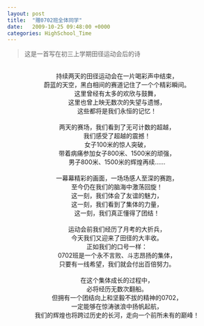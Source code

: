 ```yaml
---
layout: post
title:  "赠0702班全体同学"
date:   2009-10-25 09:48:00 +0000
categories: HighSchool_Time
---
```


<div>
<blockquote class='quote-style'>
这是一首写在初三上学期田径运动会后的诗<!--excerpt-->
</blockquote>
</div>

<div align='center'>
<br>
持续两天的田径运动会在一片喝彩声中结束，<br>
蔚蓝的天空，黑白相间的赛道记住了一个个精彩瞬间。<br>
这里曾经有太多的欢欣与鼓舞，<br>
这里也曾上映无数次的失望与遗憾，<br>
这些都将是我们永恒的记忆！<br>
 <br>
两天的赛场，我们看到了无可计数的超越，<br>
我们感受了超越的震撼！<br>
女子100米的惊人突破，<br>
带着病痛参加女子800米、1500米的顽强，<br>
男子800米、1500米的辉煌再续……<br>
 <br>
一幕幕精彩的画面，一场场感人至深的赛跑，<br>
至今仍在我们的脑海中激荡回旋！<br>
这一刻，我们体会了友谊的魅力，<br>
这一刻，我们看到了集体的力量，<br>
这一刻，我们真正懂得了团结！<br>
 <br>
运动会前我们经历了月考的大折兵，<br>
今天我们又迎来了田径的大丰收。<br>
正如我们的口号一样：<br>
0702班是一个永不言败、斗志昂扬的集体，<br>
只要有一线希望，我们就会付出百倍努力。<br>
 <br>
在这个集体成长的过程中，<br>
必将经历无数次翻船。<br>
但拥有一个团结向上和坚毅不拔的精神的0702，<br>
一定能够在惊涛骇浪中扬帆起航，<br>
我们的辉煌也将跨过历史的长河，走向一个前所未有的巅峰！<br>
</div>